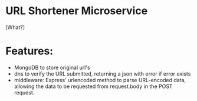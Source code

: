 # URL Shortener Microservice

[What?]

# Features:
- MongoDB to store original url's 
- dns to verify the URL submitted, returning a json with error if error exists
- middleware: Express' urlencoded method to parse URL-encoded data, allowing the data to be requested from request.body in the POST request.
